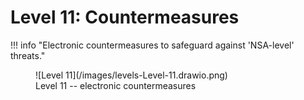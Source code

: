 # Level 11: Countermeasures

!!! info "Electronic countermeasures to safeguard against 'NSA-level' threats."

<figure markdown>
![Level 11](/images/levels-Level-11.drawio.png)
  <figcaption>Level 11 -- electronic countermeasures</figcaption>
</figure>



